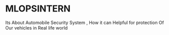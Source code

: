 # MLOPSINTERN
Its About Automobile Security System , How it can Helpful for protection Of Our vehicles in Real life world 
